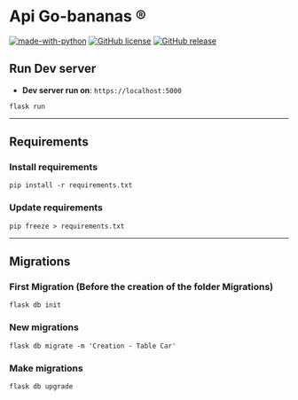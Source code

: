 # Api Go-bananas &#174;

[![made-with-python](https://img.shields.io/badge/Made%20with-Python-1f425f.svg)](https://www.python.org/)
[![GitHub license](https://img.shields.io/github/license/andreflor21/go_bananas_api)](https://github.com/andreflor21/api-go-bananas/blob/main/LICENSE)
[![GitHub release](https://img.shields.io/github/v/release/andreflor21/go_bananas_api?include_prereleases)](https://GitHub.com/andreflor21/api-go-bananas/releases/)

## Run Dev server

-   **Dev server run on**: <code>https://localhost:5000</code>

```shell
flask run
```

---

## Requirements

### Install requirements

```shell
pip install -r requirements.txt
```

### Update requirements

```shell
pip freeze > requirements.txt
```

---

## Migrations

### First Migration (Before the creation of the folder Migrations)

```shell
flask db init
```

### New migrations

```shell
flask db migrate -m 'Creation - Table Car'
```

### Make migrations

```shell
flask db upgrade
```
